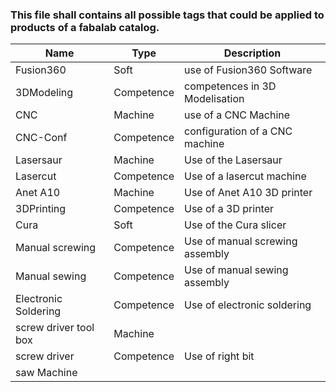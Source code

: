 ### This file shall contains all possible tags that could be applied to products of a fabalab catalog.

Name	| Type	| Description
------|-------|------------
Fusion360	| Soft	| use of Fusion360 Software
3DModeling |	Competence	| competences in 3D Modelisation
CNC	| Machine	| use of a CNC Machine
CNC-Conf	| Competence	| configuration of a CNC machine
Lasersaur	| Machine	| Use of the Lasersaur
Lasercut	| Competence	| Use of a lasercut machine
Anet A10	| Machine	| Use of Anet A10 3D printer
3DPrinting	| Competence	| Use of a 3D printer
Cura	| Soft	| Use of the Cura slicer
Manual screwing |	Competence	| Use of manual screwing assembly
Manual sewing	| Competence	| Use of manual sewing assembly
Electronic Soldering	| Competence	| Use of electronic soldering
screw driver tool box	| Machine	|
screw driver 	| Competence	| Use of right bit 
saw	Machine	| |
